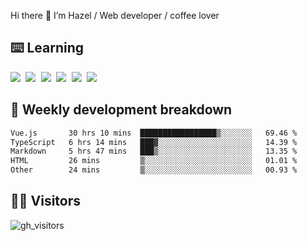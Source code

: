 
Hi there 👋 I’m Hazel / Web developer / coffee lover

## ⌨️ Learning

<samp>
 <a href="https://github.com/vuejs/core"><img src="https://api.iconify.design/logos:vue.svg" /></a>
  <a href="https://github.com/vuejs/core"><img src="https://api.iconify.design/logos:react.svg" /></a>
  <a href="https://github.com/solidjs/solid"><img src="https://api.iconify.design/logos:solidjs.svg" /></a>
  <a href="https://github.com/vitejs/vite"><img src="https://api.iconify.design/logos:vitejs.svg" /></a>
  <a href="https://github.com/microsoft/TypeScript"><img src="https://api.iconify.design/logos:typescript-icon.svg" /></a> 
  <a href="https://github.com/unocss/unocss"><img src="https://api.iconify.design/logos:unocss.svg" /></a>
  

</samp>


## 🦀 Weekly development breakdown

<!--START_SECTION:waka-->

```txt
Vue.js       30 hrs 10 mins  █████████████████▒░░░░░░░   69.46 %
TypeScript   6 hrs 14 mins   ███▓░░░░░░░░░░░░░░░░░░░░░   14.39 %
Markdown     5 hrs 47 mins   ███▒░░░░░░░░░░░░░░░░░░░░░   13.35 %
HTML         26 mins         ▒░░░░░░░░░░░░░░░░░░░░░░░░   01.01 %
Other        24 mins         ▒░░░░░░░░░░░░░░░░░░░░░░░░   00.93 %
```

<!--END_SECTION:waka-->
## 👬🏻 Visitors

![gh_visitors](https://profile-counter.glitch.me/Hazel-Lin/count.svg)

